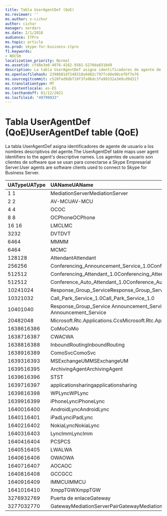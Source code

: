 ```yaml
---
title: Tabla UserAgentDef (QoE)
ms.reviewer: ''
ms.author: v-cichur
author: cichur
manager: serdars
ms.date: 2/1/2018
audience: ITPro
ms.topic: article
ms.prod: skype-for-business-itpro
f1.keywords:
- NOCSH
localization_priority: Normal
ms.assetid: cfd8e3e0-4076-4162-9381-5276da8316d9
description: La tabla UserAgentDef asigna identificadores de agente de usuario a los nombres descriptivos del agente. Los agentes de usuario son clientes de software que se usan para conectarse a Skype Empresarial Server.
ms.openlocfilehash: 2398601df248310a9482c797fcd8e98cef8f7e76
ms.sourcegitcommit: c528fad9db719f3fa96dc3fa99332a349cd9d317
ms.translationtype: MT
ms.contentlocale: es-ES
ms.lasthandoff: 01/12/2021
ms.locfileid: "49799933"
---
```

# <a name="useragentdef-table-qoe"></a><span data-ttu-id="f1e55-104">Tabla UserAgentDef (QoE)</span><span class="sxs-lookup"><span data-stu-id="f1e55-104">UserAgentDef table (QoE)</span></span>
 
<span data-ttu-id="f1e55-105">La tabla UserAgentDef asigna identificadores de agente de usuario a los nombres descriptivos del agente.</span><span class="sxs-lookup"><span data-stu-id="f1e55-105">The UserAgentDef table maps user agent identifiers to the agent's descriptive names.</span></span> <span data-ttu-id="f1e55-106">Los agentes de usuario son clientes de software que se usan para conectarse a Skype Empresarial Server.</span><span class="sxs-lookup"><span data-stu-id="f1e55-106">User agents are software clients used to connect to Skype for Business Server.</span></span>
  
|<span data-ttu-id="f1e55-107">**UAType**</span><span class="sxs-lookup"><span data-stu-id="f1e55-107">**UAType**</span></span>|<span data-ttu-id="f1e55-108">**UAName**</span><span class="sxs-lookup"><span data-stu-id="f1e55-108">**UAName**</span></span>|<span data-ttu-id="f1e55-109">**UACategory**</span><span class="sxs-lookup"><span data-stu-id="f1e55-109">**UACategory**</span></span>|
|:-----|:-----|:-----|
|<span data-ttu-id="f1e55-110">1 </span><span class="sxs-lookup"><span data-stu-id="f1e55-110">1</span></span>  <br/> |<span data-ttu-id="f1e55-111">MediationServer</span><span class="sxs-lookup"><span data-stu-id="f1e55-111">MediationServer</span></span>  <br/> |<span data-ttu-id="f1e55-112">MediationServer</span><span class="sxs-lookup"><span data-stu-id="f1e55-112">MediationServer</span></span>  <br/> |
|<span data-ttu-id="f1e55-113">2 </span><span class="sxs-lookup"><span data-stu-id="f1e55-113">2</span></span>  <br/> |<span data-ttu-id="f1e55-114">AV-MCU</span><span class="sxs-lookup"><span data-stu-id="f1e55-114">AV-MCU</span></span>  <br/> |<span data-ttu-id="f1e55-115">AV-MCU</span><span class="sxs-lookup"><span data-stu-id="f1e55-115">AV-MCU</span></span>  <br/> |
|<span data-ttu-id="f1e55-116">4 </span><span class="sxs-lookup"><span data-stu-id="f1e55-116">4</span></span>  <br/> |<span data-ttu-id="f1e55-117">OC</span><span class="sxs-lookup"><span data-stu-id="f1e55-117">OC</span></span>  <br/> |<span data-ttu-id="f1e55-118">OC</span><span class="sxs-lookup"><span data-stu-id="f1e55-118">OC</span></span>  <br/> |
|<span data-ttu-id="f1e55-119">8 </span><span class="sxs-lookup"><span data-stu-id="f1e55-119">8</span></span>  <br/> |<span data-ttu-id="f1e55-120">OCPhone</span><span class="sxs-lookup"><span data-stu-id="f1e55-120">OCPhone</span></span>  <br/> |<span data-ttu-id="f1e55-121">OCPhone</span><span class="sxs-lookup"><span data-stu-id="f1e55-121">OCPhone</span></span>  <br/> |
|<span data-ttu-id="f1e55-122">16 </span><span class="sxs-lookup"><span data-stu-id="f1e55-122">16</span></span>  <br/> |<span data-ttu-id="f1e55-123">LMC</span><span class="sxs-lookup"><span data-stu-id="f1e55-123">LMC</span></span>  <br/> |<span data-ttu-id="f1e55-124">LMC</span><span class="sxs-lookup"><span data-stu-id="f1e55-124">LMC</span></span>  <br/> |
|<span data-ttu-id="f1e55-125">32</span><span class="sxs-lookup"><span data-stu-id="f1e55-125">32</span></span>  <br/> |<span data-ttu-id="f1e55-126">DVT</span><span class="sxs-lookup"><span data-stu-id="f1e55-126">DVT</span></span>  <br/> |<span data-ttu-id="f1e55-127">DVT</span><span class="sxs-lookup"><span data-stu-id="f1e55-127">DVT</span></span>  <br/> |
|<span data-ttu-id="f1e55-128">64</span><span class="sxs-lookup"><span data-stu-id="f1e55-128">64</span></span>  <br/> |<span data-ttu-id="f1e55-129">MM</span><span class="sxs-lookup"><span data-stu-id="f1e55-129">MM</span></span>  <br/> |<span data-ttu-id="f1e55-130">MM</span><span class="sxs-lookup"><span data-stu-id="f1e55-130">MM</span></span>  <br/> |
|<span data-ttu-id="f1e55-131">64</span><span class="sxs-lookup"><span data-stu-id="f1e55-131">64</span></span>  <br/> |<span data-ttu-id="f1e55-132">MC</span><span class="sxs-lookup"><span data-stu-id="f1e55-132">MC</span></span>  <br/> |<span data-ttu-id="f1e55-133">MM</span><span class="sxs-lookup"><span data-stu-id="f1e55-133">MM</span></span>  <br/> |
|<span data-ttu-id="f1e55-134">128</span><span class="sxs-lookup"><span data-stu-id="f1e55-134">128</span></span>  <br/> |<span data-ttu-id="f1e55-135">Attendant</span><span class="sxs-lookup"><span data-stu-id="f1e55-135">Attendant</span></span>  <br/> |<span data-ttu-id="f1e55-136">Attendant</span><span class="sxs-lookup"><span data-stu-id="f1e55-136">Attendant</span></span>  <br/> |
|<span data-ttu-id="f1e55-137">256</span><span class="sxs-lookup"><span data-stu-id="f1e55-137">256</span></span>  <br/> |<span data-ttu-id="f1e55-138">Conferencing_Announcement_Service_1.0</span><span class="sxs-lookup"><span data-stu-id="f1e55-138">Conferencing_Announcement_Service_1.0</span></span>  <br/> |<span data-ttu-id="f1e55-139">CAS</span><span class="sxs-lookup"><span data-stu-id="f1e55-139">CAS</span></span>  <br/> |
|<span data-ttu-id="f1e55-140">512</span><span class="sxs-lookup"><span data-stu-id="f1e55-140">512</span></span>  <br/> |<span data-ttu-id="f1e55-141">Conferencing_Attendant_1.0</span><span class="sxs-lookup"><span data-stu-id="f1e55-141">Conferencing_Attendant_1.0</span></span>  <br/> |<span data-ttu-id="f1e55-142">CAA</span><span class="sxs-lookup"><span data-stu-id="f1e55-142">CAA</span></span>  <br/> |
|<span data-ttu-id="f1e55-143">512</span><span class="sxs-lookup"><span data-stu-id="f1e55-143">512</span></span>  <br/> |<span data-ttu-id="f1e55-144">Conference_Auto_Attendant_1.0</span><span class="sxs-lookup"><span data-stu-id="f1e55-144">Conference_Auto_Attendant_1.0</span></span>  <br/> |<span data-ttu-id="f1e55-145">CAA</span><span class="sxs-lookup"><span data-stu-id="f1e55-145">CAA</span></span>  <br/> |
|<span data-ttu-id="f1e55-146">1024</span><span class="sxs-lookup"><span data-stu-id="f1e55-146">1024</span></span>  <br/> |<span data-ttu-id="f1e55-147">Response_Group_Service</span><span class="sxs-lookup"><span data-stu-id="f1e55-147">Response_Group_Service</span></span>  <br/> |<span data-ttu-id="f1e55-148">RGS</span><span class="sxs-lookup"><span data-stu-id="f1e55-148">RGS</span></span>  <br/> |
|<span data-ttu-id="f1e55-149">1032</span><span class="sxs-lookup"><span data-stu-id="f1e55-149">1032</span></span>  <br/> |<span data-ttu-id="f1e55-150">Call_Park_Service_1.0</span><span class="sxs-lookup"><span data-stu-id="f1e55-150">Call_Park_Service_1.0</span></span>  <br/> |<span data-ttu-id="f1e55-151">CPS</span><span class="sxs-lookup"><span data-stu-id="f1e55-151">CPS</span></span>  <br/> |
|<span data-ttu-id="f1e55-152">1040</span><span class="sxs-lookup"><span data-stu-id="f1e55-152">1040</span></span>  <br/> |<span data-ttu-id="f1e55-153">Response_Group_Service Announcement_Service</span><span class="sxs-lookup"><span data-stu-id="f1e55-153">Response_Group_Service Announcement_Service</span></span>  <br/> |<span data-ttu-id="f1e55-154">AS</span><span class="sxs-lookup"><span data-stu-id="f1e55-154">AS</span></span>  <br/> |
|<span data-ttu-id="f1e55-155">2048</span><span class="sxs-lookup"><span data-stu-id="f1e55-155">2048</span></span>  <br/> |<span data-ttu-id="f1e55-156">Microsoft.Rtc.Applications.Ccs</span><span class="sxs-lookup"><span data-stu-id="f1e55-156">Microsoft.Rtc.Applications.Ccs</span></span>  <br/> |<span data-ttu-id="f1e55-157">CCS</span><span class="sxs-lookup"><span data-stu-id="f1e55-157">CCS</span></span>  <br/> |
|<span data-ttu-id="f1e55-158">16386</span><span class="sxs-lookup"><span data-stu-id="f1e55-158">16386</span></span>  <br/> |<span data-ttu-id="f1e55-159">CoMo</span><span class="sxs-lookup"><span data-stu-id="f1e55-159">CoMo</span></span>  <br/> |<span data-ttu-id="f1e55-160">CoMo</span><span class="sxs-lookup"><span data-stu-id="f1e55-160">CoMo</span></span>  <br/> |
|<span data-ttu-id="f1e55-161">16387</span><span class="sxs-lookup"><span data-stu-id="f1e55-161">16387</span></span>  <br/> |<span data-ttu-id="f1e55-162">CWA</span><span class="sxs-lookup"><span data-stu-id="f1e55-162">CWA</span></span>  <br/> |<span data-ttu-id="f1e55-163">CWA</span><span class="sxs-lookup"><span data-stu-id="f1e55-163">CWA</span></span>  <br/> |
|<span data-ttu-id="f1e55-164">16388</span><span class="sxs-lookup"><span data-stu-id="f1e55-164">16388</span></span>  <br/> |<span data-ttu-id="f1e55-165">InboundRouting</span><span class="sxs-lookup"><span data-stu-id="f1e55-165">InboundRouting</span></span>  <br/> |<span data-ttu-id="f1e55-166">InboundRouting</span><span class="sxs-lookup"><span data-stu-id="f1e55-166">InboundRouting</span></span>  <br/> |
|<span data-ttu-id="f1e55-167">16389</span><span class="sxs-lookup"><span data-stu-id="f1e55-167">16389</span></span>  <br/> |<span data-ttu-id="f1e55-168">ComoSvc</span><span class="sxs-lookup"><span data-stu-id="f1e55-168">ComoSvc</span></span>  <br/> |<span data-ttu-id="f1e55-169">ComoSvc</span><span class="sxs-lookup"><span data-stu-id="f1e55-169">ComoSvc</span></span>  <br/> |
|<span data-ttu-id="f1e55-170">16393</span><span class="sxs-lookup"><span data-stu-id="f1e55-170">16393</span></span>  <br/> |<span data-ttu-id="f1e55-171">MSExchangeUM</span><span class="sxs-lookup"><span data-stu-id="f1e55-171">MSExchangeUM</span></span>  <br/> |<span data-ttu-id="f1e55-172">ExUM</span><span class="sxs-lookup"><span data-stu-id="f1e55-172">ExUM</span></span>  <br/> |
|<span data-ttu-id="f1e55-173">16395</span><span class="sxs-lookup"><span data-stu-id="f1e55-173">16395</span></span>  <br/> |<span data-ttu-id="f1e55-174">ArchivingAgent</span><span class="sxs-lookup"><span data-stu-id="f1e55-174">ArchivingAgent</span></span>  <br/> |<span data-ttu-id="f1e55-175">ARCHAGENT</span><span class="sxs-lookup"><span data-stu-id="f1e55-175">ARCHAGENT</span></span>  <br/> |
|<span data-ttu-id="f1e55-176">16396</span><span class="sxs-lookup"><span data-stu-id="f1e55-176">16396</span></span>  <br/> |<span data-ttu-id="f1e55-177">ST</span><span class="sxs-lookup"><span data-stu-id="f1e55-177">ST</span></span>  <br/> |<span data-ttu-id="f1e55-178">ST</span><span class="sxs-lookup"><span data-stu-id="f1e55-178">ST</span></span>  <br/> |
|<span data-ttu-id="f1e55-179">16397</span><span class="sxs-lookup"><span data-stu-id="f1e55-179">16397</span></span>  <br/> |<span data-ttu-id="f1e55-180">applicationsharing</span><span class="sxs-lookup"><span data-stu-id="f1e55-180">applicationsharing</span></span>  <br/> |<span data-ttu-id="f1e55-181">ASMCU</span><span class="sxs-lookup"><span data-stu-id="f1e55-181">ASMCU</span></span>  <br/> |
|<span data-ttu-id="f1e55-182">16398</span><span class="sxs-lookup"><span data-stu-id="f1e55-182">16398</span></span>  <br/> |<span data-ttu-id="f1e55-183">WPLync</span><span class="sxs-lookup"><span data-stu-id="f1e55-183">WPLync</span></span>  <br/> |<span data-ttu-id="f1e55-184">WPLync</span><span class="sxs-lookup"><span data-stu-id="f1e55-184">WPLync</span></span>  <br/> |
|<span data-ttu-id="f1e55-185">16399</span><span class="sxs-lookup"><span data-stu-id="f1e55-185">16399</span></span>  <br/> |<span data-ttu-id="f1e55-186">iPhoneLync</span><span class="sxs-lookup"><span data-stu-id="f1e55-186">iPhoneLync</span></span>  <br/> |<span data-ttu-id="f1e55-187">iPhoneLync</span><span class="sxs-lookup"><span data-stu-id="f1e55-187">iPhoneLync</span></span>  <br/> |
|<span data-ttu-id="f1e55-188">16400</span><span class="sxs-lookup"><span data-stu-id="f1e55-188">16400</span></span>  <br/> |<span data-ttu-id="f1e55-189">AndroidLync</span><span class="sxs-lookup"><span data-stu-id="f1e55-189">AndroidLync</span></span>  <br/> |<span data-ttu-id="f1e55-190">AndroidLync</span><span class="sxs-lookup"><span data-stu-id="f1e55-190">AndroidLync</span></span>  <br/> |
|<span data-ttu-id="f1e55-191">16401</span><span class="sxs-lookup"><span data-stu-id="f1e55-191">16401</span></span>  <br/> |<span data-ttu-id="f1e55-192">iPadLync</span><span class="sxs-lookup"><span data-stu-id="f1e55-192">iPadLync</span></span>  <br/> |<span data-ttu-id="f1e55-193">iPadLync</span><span class="sxs-lookup"><span data-stu-id="f1e55-193">iPadLync</span></span>  <br/> |
|<span data-ttu-id="f1e55-194">16402</span><span class="sxs-lookup"><span data-stu-id="f1e55-194">16402</span></span>  <br/> |<span data-ttu-id="f1e55-195">NokiaLync</span><span class="sxs-lookup"><span data-stu-id="f1e55-195">NokiaLync</span></span>  <br/> |<span data-ttu-id="f1e55-196">NokiaLync</span><span class="sxs-lookup"><span data-stu-id="f1e55-196">NokiaLync</span></span>  <br/> |
|<span data-ttu-id="f1e55-197">16403</span><span class="sxs-lookup"><span data-stu-id="f1e55-197">16403</span></span>  <br/> |<span data-ttu-id="f1e55-198">LyncImm</span><span class="sxs-lookup"><span data-stu-id="f1e55-198">LyncImm</span></span>  <br/> |<span data-ttu-id="f1e55-199">LyncImm</span><span class="sxs-lookup"><span data-stu-id="f1e55-199">LyncImm</span></span>  <br/> |
|<span data-ttu-id="f1e55-200">16404</span><span class="sxs-lookup"><span data-stu-id="f1e55-200">16404</span></span>  <br/> |<span data-ttu-id="f1e55-201">PCS</span><span class="sxs-lookup"><span data-stu-id="f1e55-201">PCS</span></span>  <br/> |<span data-ttu-id="f1e55-202">PCS</span><span class="sxs-lookup"><span data-stu-id="f1e55-202">PCS</span></span>  <br/> |
|<span data-ttu-id="f1e55-203">16405</span><span class="sxs-lookup"><span data-stu-id="f1e55-203">16405</span></span>  <br/> |<span data-ttu-id="f1e55-204">LWA</span><span class="sxs-lookup"><span data-stu-id="f1e55-204">LWA</span></span>  <br/> |<span data-ttu-id="f1e55-205">LWA</span><span class="sxs-lookup"><span data-stu-id="f1e55-205">LWA</span></span>  <br/> |
|<span data-ttu-id="f1e55-206">16406</span><span class="sxs-lookup"><span data-stu-id="f1e55-206">16406</span></span>  <br/> |<span data-ttu-id="f1e55-207">OWA</span><span class="sxs-lookup"><span data-stu-id="f1e55-207">OWA</span></span>  <br/> |<span data-ttu-id="f1e55-208">OWA</span><span class="sxs-lookup"><span data-stu-id="f1e55-208">OWA</span></span>  <br/> |
|<span data-ttu-id="f1e55-209">16407</span><span class="sxs-lookup"><span data-stu-id="f1e55-209">16407</span></span>  <br/> |<span data-ttu-id="f1e55-210">AOC</span><span class="sxs-lookup"><span data-stu-id="f1e55-210">AOC</span></span>  <br/> |<span data-ttu-id="f1e55-211">AOC</span><span class="sxs-lookup"><span data-stu-id="f1e55-211">AOC</span></span>  <br/> |
|<span data-ttu-id="f1e55-212">16408</span><span class="sxs-lookup"><span data-stu-id="f1e55-212">16408</span></span>  <br/> |<span data-ttu-id="f1e55-213">GCC</span><span class="sxs-lookup"><span data-stu-id="f1e55-213">GCC</span></span>  <br/> |<span data-ttu-id="f1e55-214">GCC</span><span class="sxs-lookup"><span data-stu-id="f1e55-214">GCC</span></span>  <br/> |
|<span data-ttu-id="f1e55-215">16409</span><span class="sxs-lookup"><span data-stu-id="f1e55-215">16409</span></span>  <br/> |<span data-ttu-id="f1e55-216">IMMCU</span><span class="sxs-lookup"><span data-stu-id="f1e55-216">IMMCU</span></span>  <br/> |<span data-ttu-id="f1e55-217">IMMCU</span><span class="sxs-lookup"><span data-stu-id="f1e55-217">IMMCU</span></span>  <br/> |
|<span data-ttu-id="f1e55-218">16410</span><span class="sxs-lookup"><span data-stu-id="f1e55-218">16410</span></span>  <br/> |<span data-ttu-id="f1e55-219">XmppTGW</span><span class="sxs-lookup"><span data-stu-id="f1e55-219">XmppTGW</span></span>  <br/> |<span data-ttu-id="f1e55-220">XmppGateway</span><span class="sxs-lookup"><span data-stu-id="f1e55-220">XmppGateway</span></span>  <br/> |
|<span data-ttu-id="f1e55-221">32769</span><span class="sxs-lookup"><span data-stu-id="f1e55-221">32769</span></span>  <br/> |<span data-ttu-id="f1e55-222">Puerta de enlace</span><span class="sxs-lookup"><span data-stu-id="f1e55-222">Gateway</span></span>  <br/> |<span data-ttu-id="f1e55-223">Puerta de enlace</span><span class="sxs-lookup"><span data-stu-id="f1e55-223">Gateway</span></span>  <br/> |
|<span data-ttu-id="f1e55-224">32770</span><span class="sxs-lookup"><span data-stu-id="f1e55-224">32770</span></span>  <br/> |<span data-ttu-id="f1e55-225">GatewayMediationServerPair</span><span class="sxs-lookup"><span data-stu-id="f1e55-225">GatewayMediationServerPair</span></span>  <br/> |<span data-ttu-id="f1e55-226">GatewayMediationServerPair</span><span class="sxs-lookup"><span data-stu-id="f1e55-226">GatewayMediationServerPair</span></span>  <br/> |
   

